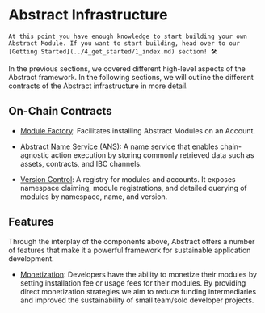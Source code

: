 # Abstract Infrastructure

```admonish info
At this point you have enough knowledge to start building your own Abstract Module. If you want to start building, head over to our [Getting Started](../4_get_started/1_index.md) section! 🛠️
```

In the previous sections, we covered different high-level aspects of the Abstract framework. In the following sections, we will outline the different contracts of the Abstract infrastructure in more detail.

## On-Chain Contracts

- [Module Factory](./5_module_factory.md): Facilitates installing Abstract Modules on an Account.

- [Abstract Name Service (ANS)](./1_ans.md): A name service that enables chain-agnostic action execution
  by storing commonly retrieved data such as assets, contracts, and IBC channels.

- [Version Control](./2_registry.md): A registry for modules and accounts.
  It exposes namespace claiming, module registrations, and detailed querying of modules by namespace, name, and version.

## Features

Through the interplay of the components above, Abstract offers a number of features that make it a powerful framework for sustainable application development.

- [Monetization](./6_monetization.md): Developers have the ability to monetize their modules by setting
  installation fee or usage fees for
  their modules. By providing direct monetization strategies we aim to reduce funding intermediaries and improved the sustainability of small team/solo developer projects.
